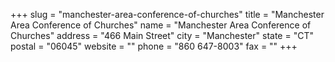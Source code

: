 +++
slug = "manchester-area-conference-of-churches"
title = "Manchester Area Conference of Churches"
name = "Manchester Area Conference of Churches"
address = "466 Main Street"
city = "Manchester"
state = "CT"
postal = "06045"
website = ""
phone = "860 647-8003"
fax = ""
+++

